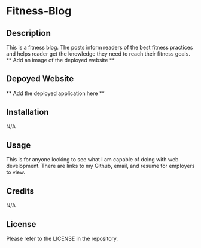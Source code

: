 # Fitness-Blog

## Description

This is a fitness blog. The posts inform readers of the best fitness practices and helps reader get the knowledge they need to reach their fitness goals.
** Add an image of the deployed website **

## Depoyed Website
** Add the deployed application here **

## Installation

N/A

## Usage

This is for anyone looking to see what I am capable of doing with web development. There are links to my Github, email, and resume for employers to view.

## Credits

N/A

## License

Please refer to the LICENSE in the repository.